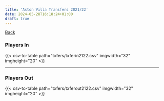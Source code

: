 ```yaml
---
title: 'Aston Villa Transfers 2021/22'
date: 2024-05-28T16:18:24+01:00
draft: true
---
```



[Back](/transfers/)

### Players In

{{< csv-to-table path="txfers/txferin2122.csv" imgwidth="32" imgheight="20" >}}

---

### Players Out

{{< csv-to-table path="txfers/txferout2122.csv" imgwidth="32" imgheight="20" >}}
